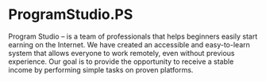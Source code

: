 # ProgramStudio.PS
Program Studio – is a team of professionals that helps beginners easily start earning on the Internet. We have created an accessible and easy-to-learn system that allows everyone to work remotely, even without previous experience. Our goal is to provide the opportunity to receive a stable income by performing simple tasks on proven platforms.
